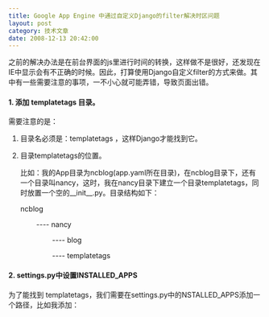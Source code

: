 ```yaml
---
title: Google App Engine 中通过自定义Django的filter解决时区问题
layout: post
category: 技术文章
date: 2008-12-13 20:42:00
---
```


之前的解决办法是在前台界面的js里进行时间的转换，这样做不是很好，还发现在IE中显示会有不正确的时候。因此，打算使用Django自定义filter的方式来做。其中有一些需要注意的事项，一不小心就可能弄错，导致页面出错。

#### 1. 添加 templatetags 目录。

需要注意的是：

1.  目录名必须是：templatetags ，这样Django才能找到它。

2.  目录templatetags的位置。

    比如：我的App目录为ncblog(app.yaml所在目录)，在ncblog目录下，还有一个目录叫nancy，这时，我在nancy目录下建立一个目录templatetags，同时放置一个空的__init__.py。目录结构如下：

    ncblog

    &nbsp;&nbsp;&nbsp;&nbsp;&nbsp;&nbsp;&nbsp; ---- nancy

    &nbsp;&nbsp;&nbsp;&nbsp;&nbsp;&nbsp;&nbsp;&nbsp;&nbsp;&nbsp;&nbsp;&nbsp;&nbsp;&nbsp;&nbsp; ---- blog

    &nbsp;&nbsp;&nbsp;&nbsp;&nbsp;&nbsp;&nbsp;&nbsp;&nbsp;&nbsp;&nbsp;&nbsp;&nbsp;&nbsp;&nbsp; ---- templatetags

#### 2. settings.py中设置INSTALLED_APPS

为了能找到 templatetags，我们需要在settings.py中的NSTALLED_APPS添加一个路径，比如我添加：

<div class="cnblogs_code"><!--

Code highlighting produced by Actipro CodeHighlighter (freeware)

http://www.CodeHighlighter.com/

--><span style="color: #000000;">INSTALLED_APPS&nbsp;</span><span style="color: #000000;">=</span><span style="color: #000000;">&nbsp;(

&nbsp;&nbsp;&nbsp;&nbsp;</span><span style="color: #800000;">'</span><span style="color: #800000;">django.contrib.auth</span><span style="color: #800000;">'</span><span style="color: #000000;">,

&nbsp;&nbsp;&nbsp;&nbsp;</span><span style="color: #800000;">'</span><span style="color: #800000;">django.contrib.contenttypes</span><span style="color: #800000;">'</span><span style="color: #000000;">,

&nbsp;&nbsp;&nbsp;&nbsp;</span><span style="color: #800000;">'</span><span style="color: #800000;">django.contrib.sites</span><span style="color: #800000;">'</span><span style="color: #000000;">,

&nbsp;&nbsp;&nbsp;&nbsp;</span><span style="color: #800000;">'</span><span style="color: #800000;">nancy</span><span style="color: #800000;">'</span><span style="color: #000000;">,&nbsp;</span><span style="color: #008000;">#</span><span style="color: #008000;">我添加的这个</span><span style="color: #008000;">

</span><span style="color: #000000;">)</span></div>

#### &nbsp;3. 开始编写我们的filter

在 templatetags目录下建立任意文件名的文件，如：filters.py，我们现在是要做一个时区的转换filter，因此代码如下：

<div class="cnblogs_code"><!--

Code highlighting produced by Actipro CodeHighlighter (freeware)

http://www.CodeHighlighter.com/

--><span style="color: #0000ff;">from</span><span style="color: #000000;">&nbsp;django&nbsp;</span><span style="color: #0000ff;">import</span><span style="color: #000000;">&nbsp;template

</span><span style="color: #0000ff;">from</span><span style="color: #000000;">&nbsp;datetime&nbsp;</span><span style="color: #0000ff;">import</span><span style="color: #000000;">&nbsp;timedelta

register&nbsp;</span><span style="color: #000000;">=</span><span style="color: #000000;">&nbsp;template.Library()

</span><span style="color: #0000ff;">def</span><span style="color: #000000;">&nbsp;timezone(value,&nbsp;offset):

&nbsp;&nbsp;&nbsp;&nbsp;</span><span style="color: #0000ff;">return</span><span style="color: #000000;">&nbsp;value&nbsp;</span><span style="color: #000000;">+</span><span style="color: #000000;">&nbsp;timedelta(hours</span><span style="color: #000000;">=</span><span style="color: #000000;">offset)

register.filter(timezone)</span></div>

#### 4. 在模板文件的开头加上{% raw %}{% load filters %}{% endraw %}，然后就可以这样使用了：

<div class="cnblogs_code"><!--

Code highlighting produced by Actipro CodeHighlighter (freeware)

http://www.CodeHighlighter.com/

--><span style="color: #000000;">{{log.date</span><span style="color: #000000;">|</span><span style="color: #000000;">timezone:</span><span style="color: #000000;">8</span><span style="color: #000000;">|</span><span style="color: #000000;">date:</span><span style="color: #800000;">"</span><span style="color: #800000;">Y-m-d&nbsp;H:i:s</span><span style="color: #800000;">"</span><span style="color: #000000;">}}</span></div>

&nbsp;
